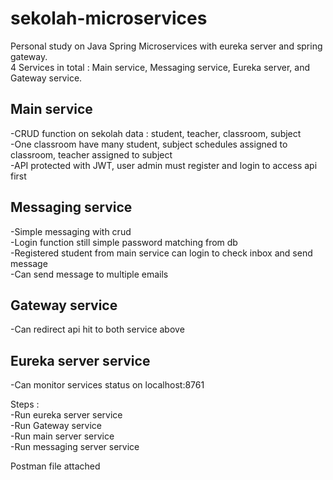 # sekolah-microservices

Personal study on Java Spring Microservices with eureka server and spring gateway.<br />
4 Services in total : Main service, Messaging service, Eureka server, and Gateway service.<br />

## Main service
-CRUD function on sekolah data : student, teacher, classroom, subject<br />
-One classroom have many student, subject schedules assigned to classroom, teacher assigned to subject<br />
-API protected with JWT, user admin must register and login to access api first<br />

## Messaging service
-Simple messaging with crud<br />
-Login function still simple password matching from db<br />
-Registered student from main service can login to check inbox and send message<br />
-Can send message to multiple emails<br />

## Gateway service
-Can redirect api hit to both service above<br />

## Eureka server service
-Can monitor services status on localhost:8761<br />

Steps :<br />
-Run eureka server service<br />
-Run Gateway service<br />
-Run main server service<br />
-Run messaging server service<br />

Postman file attached

